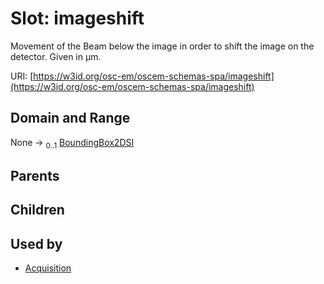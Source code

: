 
# Slot: imageshift

Movement of the Beam below the image in order to shift the image on the detector. Given in µm.

URI: [https://w3id.org/osc-em/oscem-schemas-spa/imageshift](https://w3id.org/osc-em/oscem-schemas-spa/imageshift)


## Domain and Range

None &#8594;  <sub>0..1</sub> [BoundingBox2DSI](BoundingBox2DSI.md)

## Parents


## Children


## Used by

 * [Acquisition](Acquisition.md)

